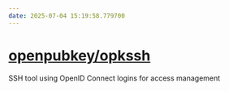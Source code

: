 ```yaml
---
date: 2025-07-04 15:19:58.779700
---
```


# [openpubkey/opkssh](https://github.com/openpubkey/opkssh)

SSH tool using OpenID Connect logins for access management
